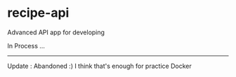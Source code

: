 # recipe-api
Advanced API app for developing

In Process ...


----------------------------------------------------------------------------------------------------------------------------------------------------------------------------------------------------------------
Update :
Abandoned :)
I think that's enough for practice Docker 

